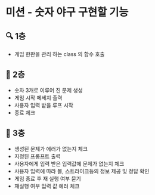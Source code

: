 # 미션 - 숫자 야구 구현할 기능

## 🔍 1층

- 게임 한판을 관리 하는 class 의 함수 호출

## 📮 2층

- 숫자 3개로 이루어 진 문제 생성
- 게임 시작 메세지 출력
- 사용자 입력 받을 루프 시작
- 종료 체크

## 🚨 3층
- 생성된 문제가 에러가 없는지 체크
- 지정된 프롬프트 출력
- 사용자에게 입력 받은 입력값에 문제가 없는지 체크
- 사용자 입력에 따라 볼, 스트라이크등의 정보 제공 및 정답 확인
- 게임 종료 후 재 실행 여부 묻기
- 재실행 여부 입력 값 에러 체크
